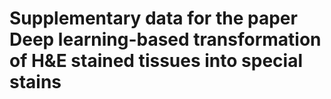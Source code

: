 # Supplementary data for the paper Deep learning-based transformation of H&E stained tissues into special stains 
